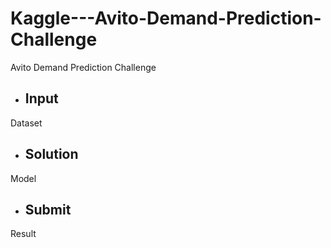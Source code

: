 # Kaggle---Avito-Demand-Prediction-Challenge
Avito Demand Prediction Challenge

* ## Input
Dataset

* ## Solution
Model

* ## Submit
Result
